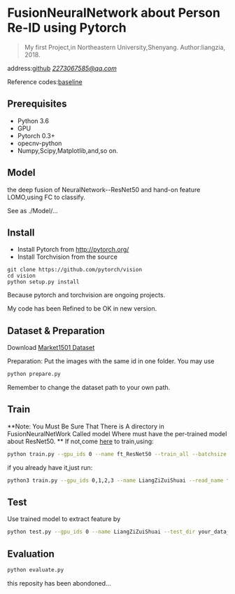 # FusionNeuralNetwork about Person Re-ID using Pytorch
>My first Project,in Northeastern University,Shenyang.
Author:liangzia, 2018.

address:[github](https://github.com/liangzid/FusionNeuralNetwork)
*2273067585@qq.com*

Reference codes:[baseline](https://github.com/layumi/Person_reID_baseline_pytorch)

## Prerequisites
- Python 3.6
- GPU 
- Pytorch 0.3+
- opecnv-python
- Numpy,Scipy,Matplotlib,and,so on.

## Model 
the deep fusion of NeuralNetwork--ResNet50 and hand-on feature LOMO,using FC to classify.

See as ./Model/...


## Install
- Install Pytorch from http://pytorch.org/
- Install Torchvision from the source
```
git clone https://github.com/pytorch/vision
cd vision
python setup.py install
```
Because pytorch and torchvision are ongoing projects.

My code has been Refined to be OK in new version.

## Dataset & Preparation
Download [Market1501 Dataset](http://www.liangzheng.org/Project/project_reid.html)

Preparation: Put the images with the same id in one folder. You may use 
```bash
python prepare.py
```
Remember to change the dataset path to your own path.

## Train

**Note: You Must Be Sure That There is A directory in FusionNeuralNetWork Called model Where must have the per-trained model about ResNet50. **
If not,come [here](https://github.com/layumi/Person_reID_baseline_pytorch) to train,using:
```bash
python train.py --gpu_ids 0 --name ft_ResNet50 --train_all --batchsize 32  --data_dir your_data_path --erasing_p 0.5
``` 
if you already have it,just run:
```bash
python3 train.py --gpu_ids 0,1,2,3 --name LiangZiZuiShuai --read_name ft_ResNet50 --train_all --batchsize 2 --color_jitter --which_epoch last 
```
## Test
Use trained model to extract feature by
```bash
python test.py --gpu_ids 0 --name LiangZiZuiShuai --test_dir your_data_path  --which_epoch 59
```

## Evaluation
```bash
python evaluate.py
```


this reposity has been abondoned...
